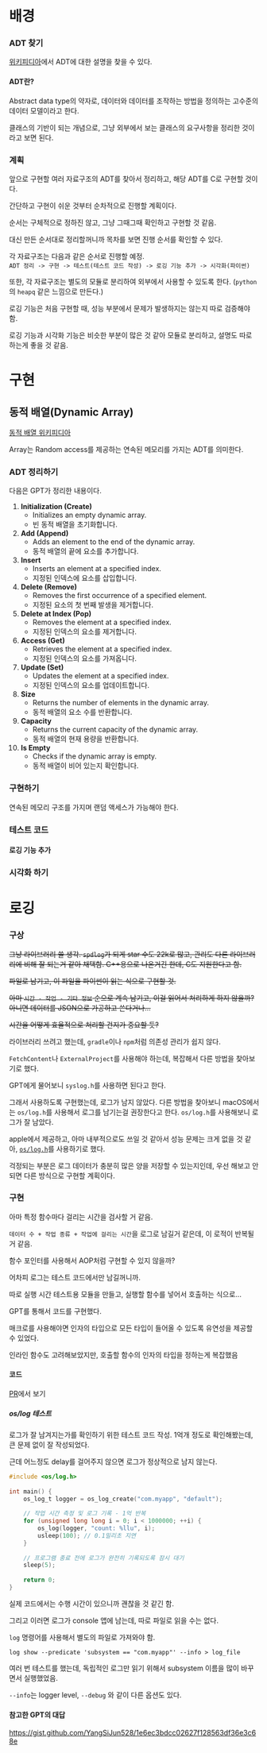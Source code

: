 # 배경
### ADT 찾기

[위키피디아](https://en.wikipedia.org/wiki/Abstract_data_type#Common_ADTs)에서 ADT에 대한 설명을 찾을 수 있다.
#### ADT란?
Abstract data type의 약자로, 데이터와 데이터를 조작하는 방법을 정의하는 고수준의 데이터 모델이라고 한다.

클래스의 기반이 되는 개념으로, 그냥 외부에서 보는 클래스의 요구사항을 정리한 것이라고 보면 된다.

### 계획

앞으로 구현할 여러 자료구조의 ADT를 찾아서 정리하고, 해당 ADT를 C로 구현할 것이다.

간단하고 구현이 쉬운 것부터 순차적으로 진행할 계획이다.

순서는 구체적으로 정하진 않고, 그냥 그때그때 확인하고 구현할 것 같음.

대신 만든 순서대로 정리할꺼니까 목차를 보면 진행 순서를 확인할 수 있다.

각 자료구조는 다음과 같은 순서로 진행할 예정.    
`ADT 정리 -> 구현 -> 테스트(테스트 코드 작성) -> 로깅 기능 추가 -> 시각화(파이썬)`

또한, 각 자료구조는 별도의 모듈로 분리하여 외부에서 사용할 수 있도록 한다. (`python`의 `heapq` 같은 느낌으로 만든다.)


로깅 기능은 처음 구현할 때, 성능 부분에서 문제가 발생하지는 않는지 따로 검증해야 함.

로깅 기능과 시각화 기능은 비슷한 부분이 많은 것 같아 모듈로 분리하고, 설명도 따로 하는게 좋을 것 같음.

# 구현

## 동적 배열(Dynamic Array)

[동적 배열 위키피디아](https://en.wikipedia.org/wiki/Dynamic_array)

Array는 Random access를 제공하는 연속된 메모리를 가지는 ADT를 의미한다.

### ADT 정리하기

다음은 GPT가 정리한 내용이다.

1. **Initialization (Create)**
    - Initializes an empty dynamic array.
    - 빈 동적 배열을 초기화합니다.
2. **Add (Append)**
    - Adds an element to the end of the dynamic array.
    - 동적 배열의 끝에 요소를 추가합니다.
3. **Insert**
    - Inserts an element at a specified index.
    - 지정된 인덱스에 요소를 삽입합니다.
4. **Delete (Remove)**
    - Removes the first occurrence of a specified element.
    - 지정된 요소의 첫 번째 발생을 제거합니다.
5. **Delete at Index (Pop)**
    - Removes the element at a specified index.
    - 지정된 인덱스의 요소를 제거합니다.
6. **Access (Get)**
    - Retrieves the element at a specified index.
    - 지정된 인덱스의 요소를 가져옵니다.
7. **Update (Set)**
    - Updates the element at a specified index.
    - 지정된 인덱스의 요소를 업데이트합니다.
8. **Size**
    - Returns the number of elements in the dynamic array.
    - 동적 배열의 요소 수를 반환합니다.
9. **Capacity**
    - Returns the current capacity of the dynamic array.
    - 동적 배열의 현재 용량을 반환합니다.
10. **Is Empty**
    - Checks if the dynamic array is empty.
    - 동적 배열이 비어 있는지 확인합니다.

### 구현하기

연속된 메모리 구조를 가지며 랜덤 액세스가 가능해야 한다.

### 테스트 코드

#### 로깅 기능 추가

### 시각화 하기

# 로깅

### 구상

~~그냥 라이브러리 쓸 생각.
`spdlog`가 되게 star 수도 22k로 많고, 관리도 다른 라이브러리에 비해 잘 되는거 같아 채택함.
C++용으로 나온거긴 한데, C도 지원한다고 함.~~

~~파일로 남기고, 이 파일을 파이썬이 읽는 식으로 구현할 것.~~

~~아마 `시간 - 작업 - 기타 정보` 순으로 계속 남기고, 이걸 읽어서 처리하게 하지 않을까?
아니면 데이터를 JSON으로 가공하고 쓴다거나...~~

~~시간을 어떻게 효율적으로 처리할 건지가 중요할 듯?~~

라이브러리 쓰려고 했는데, `gradle`이나 `npm`처럼 의존성 관리가 쉽지 않다.

`FetchContent`나 `ExternalProject`를 사용해야 하는데, 복잡해서 다른 방법을 찾아보기로 했다.

GPT에게 물어보니 `syslog.h`를 사용하면 된다고 한다.

그래서 사용하도록 구현했는데, 로그가 남지 않았다. 다른 방법을 찾아보니 macOS에서는 `os/log.h`를 사용해서 로그를 남기는걸 권장한다고 한다. `os/log.h`를 사용해보니 로그가 잘 남았다.

apple에서 제공하고, 아마 내부적으로도 쓰일 것 같아서 성능 문제는 크게 없을 것 같아, [`os/log.h`](https://opensource.apple.com/source/xnu/xnu-3789.21.4/libkern/os/log.h.auto.html)를 사용하기로 했다.

걱정되는 부분은 로그 데이터가 충분히 많은 양을 저장할 수 있는지인데, 우선 해보고 안되면 다른 방식으로 구현할 계획이다.

### 구현

아마 특정 함수마다 걸리는 시간을 검사할 거 같음.

`데이터 수 + 작업 종류 + 작업에 걸리는 시간`을 로그로 남길거 같은데, 이 로적이 반복될거 같음.

함수 포인터를 사용해서 AOP처럼 구현할 수 있지 않을까?

어차피 로그는 테스트 코드에서만 남길꺼니까.

따로 실행 시간 테스트용 모듈을 만들고, 실행할 함수를 넣어서 호출하는 식으로...

GPT를 통해서 코드를 구현했다.

매크로를 사용해야면 인자의 타입으로 모든 타입이 들어올 수 있도록 유연성을 제공할 수 있었다.

인라인 함수도 고려해보았지만, 호출할 함수의 인자의 타입을 정하는게 복잡했음

#### 코드

[PR](https://github.com/YangSiJun528/data_structure_with_c/pull/1)에서 보기

##### os/log 테스트

로그가 잘 남겨지는가를 확인하기 위한 테스트 코드 작성. 1억개 정도로 확인해봤는데, 큰 문제 없이 잘 작성되었다.

근데 어느정도 delay를 걸어주지 않으면 로그가 정상적으로 남지 않는다.

```c
#include <os/log.h>  
  
int main() {  
    os_log_t logger = os_log_create("com.myapp", "default");  
  
    // 작업 시간 측정 및 로그 기록 - 1억 반복  
    for (unsigned long long i = 0; i < 1000000; ++i) {  
        os_log(logger, "count: %llu", i);  
        usleep(100); // 0.1밀리초 지연  
    }  
  
    // 프로그램 종료 전에 로그가 완전히 기록되도록 잠시 대기  
    sleep(5);  
  
    return 0;  
}
```

실제 코드에서는 수행 시간이 있으니까 괜찮을 것 같긴 함.

그리고 이러면 로그가 console 앱에 남는데, 따로 파일로 읽을 수는 없다.

`log` 명령어를 사용해서 별도의 파일로 가져와야 함.

`log show --predicate 'subsystem == "com.myapp"' --info > log_file`

여러 번 테스트를 했는데, 독립적인 로그만 읽기 위해서 subsystem 이름을 많이 바꾸면서 실행했었음.

`--info`는 logger level, `--debug` 와 같이 다른 옵션도 있다.

#### 참고한 GPT의 대답

https://gist.github.com/YangSiJun528/1e6ec3bdcc02627f128563df36e3c68e

